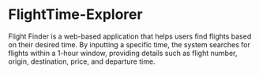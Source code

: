 # FlightTime-Explorer
Flight Finder is a web-based application that helps users find flights based on their desired time. By inputting a specific time, the system searches for flights within a 1-hour window, providing details such as flight number, origin, destination, price, and departure time.
